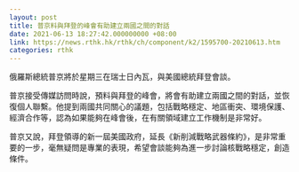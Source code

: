 ```yaml
---
layout: post
title: 普京料與拜登的峰會有助建立兩國之間的對話
date: 2021-06-13 18:27:42.000000000 +08:00
link: https://news.rthk.hk/rthk/ch/component/k2/1595700-20210613.htm
categories: rthk
---
```


俄羅斯總統普京將於星期三在瑞士日內瓦，與美國總統拜登會談。

普京接受傳媒訪問時說，預料與拜登的峰會，將會有助建立兩國之間的對話，並恢復個人聯繫。他提到兩國共同關心的議題，包括戰略穩定、地區衝突、環境保護、經濟合作等，認為如果能夠在峰會後，在有關領域建立工作機制是非常好。

普京又說，拜登領導的新一屆美國政府，延長《新削減戰略武器條約》，是非常重要的一步，毫無疑問是專業的表現，希望會談能夠為進一步討論核戰略穩定，創造條件。
